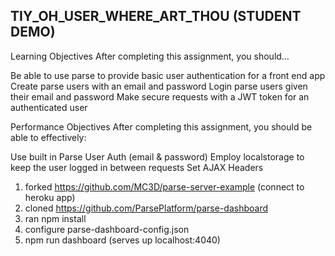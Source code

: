## TIY_OH_USER_WHERE_ART_THOU (STUDENT DEMO)

Learning Objectives
After completing this assignment, you should…

Be able to use parse to provide basic user authentication for a front end app
Create parse users with an email and password
Login parse users given their email and password
Make secure requests with a JWT token for an authenticated user


Performance Objectives
After completing this assignment, you should be able to effectively:

Use built in Parse User Auth (email & password)
Employ localstorage to keep the user logged in between requests
Set AJAX Headers

1. forked https://github.com/MC3D/parse-server-example (connect to heroku app)
2. cloned https://github.com/ParsePlatform/parse-dashboard
3. ran npm install
4. configure parse-dashboard-config.json
5. npm run dashboard (serves up localhost:4040)
